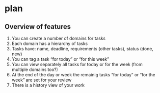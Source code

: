# plan

## Overview of features
1. You can create a number of domains for tasks
2. Each domain has a hierarchy of tasks
3. Tasks have: name, deadline, requirements (other tasks), status (done, new)
4. You can tag a task “for today” or “for this week”
5. You can view separately all tasks for today or for the week (from multiple domains too?)
6. At the end of the day or week the remainig tasks “for today” or “for the week” are set for your review
7. There is a history view of your work
